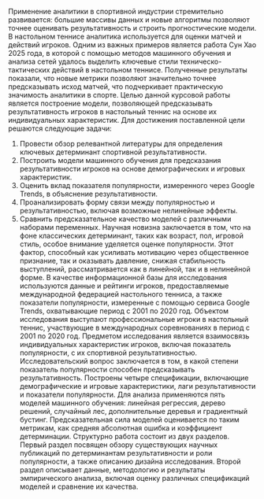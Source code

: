 Применение аналитики в спортивной индустрии стремительно развивается: большие 
массивы данных и новые алгоритмы позволяют точнее оценивать результативность и 
строить прогностические модели. В настольном теннисе аналитика используется для 
оценки матчей и действий игроков. Одним из важных примеров является работа 
Сун Хао 2025 года, в которой с помощью методов машинного обучения и анализа сетей 
удалось выделить ключевые стили техническо-тактических действий в настольном теннисе. 
Полученные результаты показали, что новые метрики позволяют значительно точнее 
предсказывать исход матчей, что подчеркивает практическую значимость аналитики в 
спорте.
Целью данной курсовой работы является построение модели, позволяющей 
предсказывать результативность игроков в настольный теннис на основе их 
индивидуальных характеристик. Для достижения поставленной цели решаются следующие 
задачи:
1. Провести обзор релевантной литературы для определения ключевых детерминант 
спортивной результативности.
2. Построить модели машинного обучения для предсказания результативности игроков 
на основе демографических и игровых характеристик.
3. Оценить вклад показателя популярности, измеренного через Google Trends, в 
объяснение результативности.
4. Проанализировать форму связи между популярностью и результативностью, 
включая возможные нелинейные эффекты.
5. Сравнить предсказательное качество моделей с различными наборами переменных.
Научная новизна заключается в том, что на фоне классических детерминант, таких 
как возраст, пол, игровой стиль, особое внимание уделяется оценке популярности. Этот 
фактор, способный как усиливать мотивацию через общественное признание, так и 
оказывать давление, снижая стабильность выступлений, рассматривается как в линейной, 
так и в нелинейной форме.
В качестве информационной базы для исследования используются данные и 
рейтинги игроков, предоставляемые международной федерацией настольного тенниса, а 
также показатели популярности, измеренные с помощью сервиса Google Trends, 
охватывающие период с 2001 по 2020 год. Объектом исследования выступают 
профессиональные игроки в настольный теннис, участвующие в международных 
соревнованиях в период с 2001 по 2020 год. Предметом исследования является взаимосвязь 
индивидуальных характеристик игроков, включая показатель популярности, с их 
спортивной результативностью.
Исследовательский вопрос заключается в том, в какой степени показатель 
популярности способен предсказывать результативность. Построены четыре 
спецификации, включающие демографические и игровые характеристики, лаги 
результативности и показатели популярности. Для анализа применяются пять моделей 
машинного обучения: линейная регрессия, дерево решений, случайный лес, 
дополнительные деревья и градиентный бустинг. Предсказательная сила моделей 
оценивается по таким метрикам, как средняя абсолютная ошибка и коэффициент 
детерминации.
Структурно работа состоит из двух разделов. Первый раздел посвящен обзору 
существующих научных публикаций по детерминантам результативности и роли 
популярности, а также описанию дизайна исследования. Второй раздел описывает данные, 
методологию и результаты эмпирического анализа, включая оценку различных 
спецификаций моделей и сравнение их качества.
